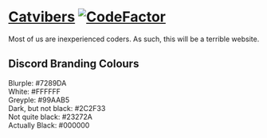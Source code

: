 # [Catvibers](https://catvibers.github.io) [![CodeFactor](https://www.codefactor.io/repository/github/catvibers/catvibers.github.io/badge)](https://www.codefactor.io/repository/github/catvibers/catvibers.github.io)
Most of us are inexperienced coders. As such, this will be a terrible website.

## Discord Branding Colours
Blurple: #7289DA  
White: #FFFFFF  
Greyple: #99AAB5  
Dark, but not black: #2C2F33  
Not quite black: #23272A  
Actually Black: #000000  
